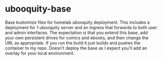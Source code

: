 # ubooquity-base
Base kustomize files for homelab ubooquity deployment. 
This includes a deployment for 1 ubooquity server and an ingress that forwards
to both user and admin interfaces.  The expectation is that you extend this base, 
add your own persistent drives for comics and ebooks, and then change the URL as
appropriate.  If you run the build it just builds and pushes the container to my 
repo.  Doesn't deploy the base as I expect you'll add an overlay for your local
environment.
